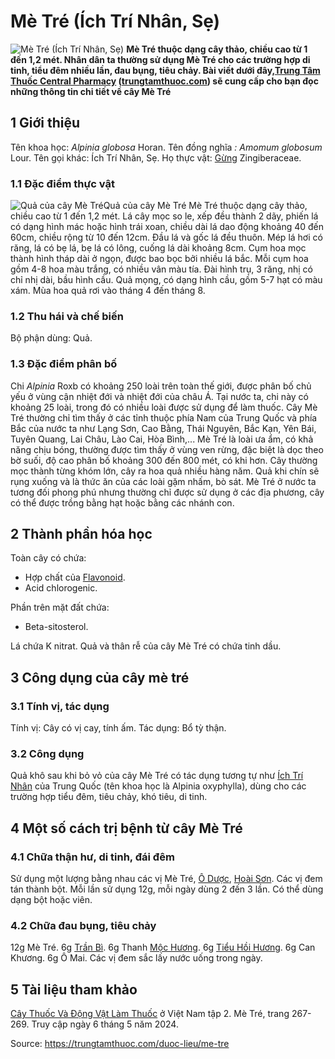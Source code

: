 # Mè Tré (Ích Trí Nhân, Sẹ)

![Mè Tré \(Ích Trí Nhân, Sẹ\)](https://trungtamthuoc.com/images/others/cay-me-tre-6154.jpg)
**Mè Tré thuộc dạng cây thảo, chiều cao từ 1 đến 1,2 mét. Nhân dân ta thường sử dụng Mè Tré cho các trường hợp di tinh, tiểu đêm nhiều lần, đau bụng, tiêu chảy. Bài viết dưới đây,[Trung Tâm Thuốc Central Pharmacy](https://trungtamthuoc.com/ "Trung Tâm Thuốc Central Pharmacy") ([trungtamthuoc.com](https://trungtamthuoc.com/ "trungtamthuoc.com")) sẽ cung cấp cho bạn đọc những thông tin chi tiết về cây Mè Tré**
##  1 Giới thiệu
Tên khoa học:  _Alpinia globosa_ Horan.
Tên đồng nghĩa _: Amomum globosum_ Lour.
Tên gọi khác: Ích Trí Nhân, Sẹ.
Họ thực vật: [Gừng](https://trungtamthuoc.com/hoat-chat/gung "Gừng") Zingiberaceae.
### 1.1 Đặc điểm thực vật
![Quả của cây Mè Tré](https://trungtamthuoc.com/images/item/cay-me-tre-0.jpg)Quả của cây Mè Tré
Mè Tré thuộc dạng cây thảo, chiều cao từ 1 đến 1,2 mét.
Lá cây mọc so le, xếp đều thành 2 dãy, phiến lá có dạng hình mác hoặc hình trái xoan, chiều dài lá dao động khoảng 40 đến 60cm, chiều rộng từ 10 đến 12cm. Đầu lá và gốc lá đều thuôn. Mép lá hơi có răng, lá có bẹ lá, bẹ lá có lông, cuống lá dài khoảng 8cm.
Cụm hoa mọc thành hình tháp dài ở ngọn, được bao bọc bởi nhiều lá bắc. Mỗi cụm hoa gồm 4-8 hoa màu trắng, có nhiều vân màu tía.
Đài hình trụ, 3 răng, nhị có chỉ nhị dài, bầu hình cầu.
Quả mọng, có dạng hình cầu, gồm 5-7 hạt có màu xám.
Mùa hoa quả rơi vào tháng 4 đến tháng 8.
### 1.2 Thu hái và chế biến
Bộ phận dùng: Quả.
### 1.3 Đặc điểm phân bố
Chi _Alpinia_ Roxb có khoảng 250 loài trên toàn thế giới, được phân bố chủ yếu ở vùng cận nhiệt đới và nhiệt đới của châu Á. Tại nước ta, chi này có khoảng 25 loài, trong đó có nhiều loài được sử dụng để làm thuốc.
Cây Mè Tré thường chỉ tìm thấy ở các tỉnh thuộc phía Nam của Trung Quốc và phía Bắc của nước ta như Lạng Sơn, Cao Bằng, Thái Nguyên, Bắc Kạn, Yên Bái, Tuyên Quang, Lai Châu, Lào Cai, Hòa Bình,...
Mè Tré là loài ưa ẩm, có khả năng chịu bóng, thường được tìm thấy ở vùng ven rừng, đặc biệt là dọc theo bờ suối, độ cao phân bố khoảng 300 đến 800 mét, có khi hơn. Cây thường mọc thành từng khóm lớn, cây ra hoa quả nhiều hàng năm. Quả khi chín sẽ rụng xuống và là thức ăn của các loài gặm nhấm, bò sát.
Mè Tré ở nước ta tương đối phong phú nhưng thường chỉ được sử dụng ở các địa phương, cây có thể được trồng bằng hạt hoặc bằng các nhánh con.
##  2 Thành phần hóa học
Toàn cây có chứa:
  * Hợp chất của [Flavonoid](https://trungtamthuoc.com/hoat-chat/flavonoid "Flavonoid").
  * Acid chlorogenic.


Phần trên mặt đất chứa:
  * Beta-sitosterol.


Lá chứa K nitrat.
Quả và thân rễ của cây Mè Tré có chứa tinh dầu.
##  3 Công dụng của cây mè tré
### 3.1 Tính vị, tác dụng
Tính vị: Cây có vị cay, tính ấm.
Tác dụng: Bổ tỳ thận.
### 3.2 Công dụng
Quả khô sau khi bỏ vỏ của cây Mè Tré có tác dụng tương tự như [Ích Trí Nhân](https://trungtamthuoc.com/hoat-chat/ich-tri-nhan "Ích Trí Nhân") của Trung Quốc (tên khoa học là Alpinia oxyphylla), dùng cho các trường hợp tiểu đêm, tiêu chảy, khó tiêu, di tinh.
##  4 Một số cách trị bệnh từ cây Mè Tré
### 4.1 Chữa thận hư, di tinh, đái đêm
Sử dụng một lượng bằng nhau các vị Mè Tré, [Ô Dược](https://trungtamthuoc.com/hoat-chat/o-duoc "Ô Dược"), [Hoài Sơn](https://trungtamthuoc.com/hoat-chat/hoai-son "Hoài Sơn").
Các vị đem tán thành bột.
Mỗi lần sử dụng 12g, mỗi ngày dùng 2 đến 3 lần. Có thể dùng dạng bột hoặc viên.
### 4.2 Chữa đau bụng, tiêu chảy
12g Mè Tré.
6g [Trần Bì](https://trungtamthuoc.com/hoat-chat/tran-bi "Trần Bì").
6g Thanh [Mộc Hương](https://trungtamthuoc.com/hoat-chat/moc-huong "Mộc Hương").
6g [Tiểu Hồi Hương](https://trungtamthuoc.com/hoat-chat/tieu-hoi-huong "Tiểu Hồi Hương").
6g Can Khương.
6g Ô Mai.
Các vị đem sắc lấy nước uống trong ngày.
##  5 Tài liệu tham khảo
[Cây Thuốc Và Động Vật Làm Thuốc](https://trungtamthuoc.com/bai-viet/doc-online-va-tai-mien-phi-pdf-sach-cay-thuoc-va-dong-vat-lam-thuoc-o-viet-nam "Cây Thuốc Và Động Vật Làm Thuốc") ở Việt Nam tập 2. Mè Tré, trang 267-269. Truy cập ngày 6 tháng 5 năm 2024.


Source: https://trungtamthuoc.com/duoc-lieu/me-tre